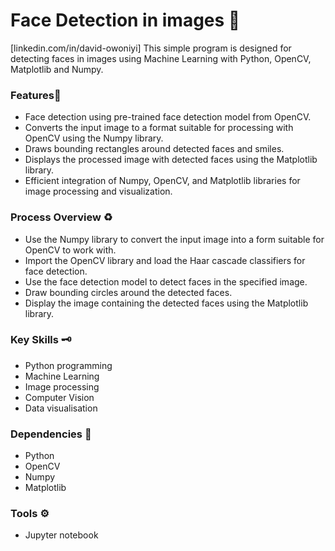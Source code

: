 # Face Detection in images 🤖
[linkedin.com/in/david-owoniyi]
This simple program is designed for detecting faces in images using Machine Learning with Python, OpenCV, Matplotlib and Numpy.

### Features📍
* Face detection using pre-trained face detection model from OpenCV.
* Converts the input image to a format suitable for processing with OpenCV using the Numpy library.
* Draws bounding rectangles around detected faces and smiles.
* Displays the processed image with detected faces using the Matplotlib library.
* Efficient integration of Numpy, OpenCV, and Matplotlib libraries for image processing and visualization.

### Process Overview ♻️
* Use the Numpy library to convert the input image into a form suitable for OpenCV to work with.
* Import the OpenCV library and load the Haar cascade classifiers for face detection.
* Use the face detection model to detect faces in the specified image.
* Draw bounding circles around the detected faces.
* Display the image containing the detected faces using the Matplotlib library.

### Key Skills 🗝️
* Python programming
* Machine Learning
* Image processing
* Computer Vision
* Data visualisation

### Dependencies 🔽
* Python
* OpenCV
* Numpy
* Matplotlib

### Tools ⚙️
* Jupyter notebook
